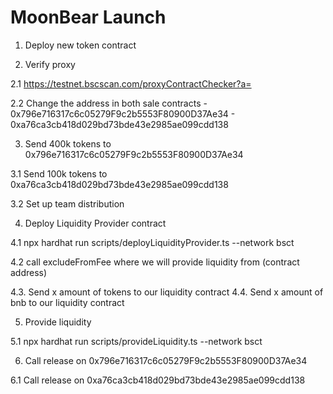 # MoonBear Launch

1. Deploy new token contract

2. Verify proxy

2.1 https://testnet.bscscan.com/proxyContractChecker?a=

2.2 Change the address in both sale contracts - 0x796e716317c6c05279F9c2b5553F80900D37Ae34 - 0xa76ca3cb418d029bd73bde43e2985ae099cdd138

3. Send 400k tokens to 0x796e716317c6c05279F9c2b5553F80900D37Ae34

3.1 Send 100k tokens to 0xa76ca3cb418d029bd73bde43e2985ae099cdd138

3.2 Set up team distribution

4. Deploy Liquidity Provider contract

4.1 npx hardhat run scripts/deployLiquidityProvider.ts --network bsct

4.2 call excludeFromFee where we will provide liquidity from (contract address)

4.3. Send x amount of tokens to our liquidity contract
4.4. Send x amount of bnb to our liquidity contract

5. Provide liquidity

5.1 npx hardhat run scripts/provideLiquidity.ts --network bsct

6. Call release on 0x796e716317c6c05279F9c2b5553F80900D37Ae34

6.1 Call release on 0xa76ca3cb418d029bd73bde43e2985ae099cdd138

